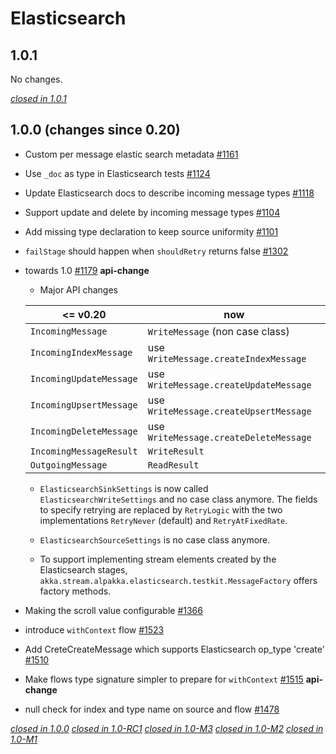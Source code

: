 # Elasticsearch

## 1.0.1

No changes.

[*closed in 1.0.1*](https://github.com/akka/alpakka/issues?q=is%3Aclosed+milestone%3A1.0.1+label%3Ap%3Aelasticsearch)


## 1.0.0 (changes since 0.20)

* Custom per message elastic search metadata [#1161](https://github.com/akka/alpakka/pull/1161)   

* Use `_doc` as type in Elasticsearch tests [#1124](https://github.com/akka/alpakka/pull/1124)   

* Update Elasticsearch docs to describe incoming message types [#1118](https://github.com/akka/alpakka/pull/1118)   

* Support update and delete by incoming message types [#1104](https://github.com/akka/alpakka/pull/1104)   

* Add missing type declaration to keep source uniformity [#1101](https://github.com/akka/alpakka/pull/1101)   

* `failStage` should happen when `shouldRetry` returns false [#1302](https://github.com/akka/alpakka/pull/1302)   

* towards 1.0 [#1179](https://github.com/akka/alpakka/pull/1179)  **api-change**  
    * Major API changes

    | <= v0.20 | now |
    |----------|-----|
    | `IncomingMessage` | `WriteMessage` (non case class) |
    | `IncomingIndexMessage` | use `WriteMessage.createIndexMessage` |
    | `IncomingUpdateMessage` | use `WriteMessage.createUpdateMessage` |
    | `IncomingUpsertMessage` | use `WriteMessage.createUpsertMessage` |
    | `IncomingDeleteMessage` | use `WriteMessage.createDeleteMessage` |
    | `IncomingMessageResult` | `WriteResult` |
    | `OutgoingMessage` | `ReadResult` |
    
    * `ElasticsearchSinkSettings` is now called `ElasticsearchWriteSettings` and no case class anymore. The fields to specify retrying are replaced by `RetryLogic` with the two implementations `RetryNever` (default) and `RetryAtFixedRate`.

    * `ElasticsearchSourceSettings` is no case class anymore.

    * To support implementing stream elements created by the Elasticsearch stages, `akka.stream.alpakka.elasticsearch.testkit.MessageFactory` offers factory methods.

* Making the scroll value configurable [#1366](https://github.com/akka/alpakka/pull/1366)   

* introduce `withContext` flow [#1523](https://github.com/akka/alpakka/pull/1523)   

* Add CreteCreateMessage which supports Elasticsearch op_type 'create' [#1510](https://github.com/akka/alpakka/pull/1510)   

* Make flows type signature simpler to prepare for `withContext` [#1515](https://github.com/akka/alpakka/pull/1515)  **api-change**  

* null check for index and type name on source and flow [#1478](https://github.com/akka/alpakka/pull/1478)   

[*closed in 1.0.0*](https://github.com/akka/alpakka/issues?q=is%3Aclosed+milestone%3A1.0.0+label%3Ap%3Aelasticsearch)
[*closed in 1.0-RC1*](https://github.com/akka/alpakka/issues?q=is%3Aclosed+milestone%3A1.0-RC1+label%3Ap%3Aelasticsearch)
[*closed in 1.0-M3*](https://github.com/akka/alpakka/issues?q=is%3Aclosed+milestone%3A1.0-M3+label%3Ap%3Aelasticsearch)
[*closed in 1.0-M2*](https://github.com/akka/alpakka/issues?q=is%3Aclosed+milestone%3A1.0-M2+label%3Ap%3Aelasticsearch)
[*closed in 1.0-M1*](https://github.com/akka/alpakka/issues?q=is%3Aclosed+milestone%3A1.0-M1+label%3Ap%3Aelasticsearch)
